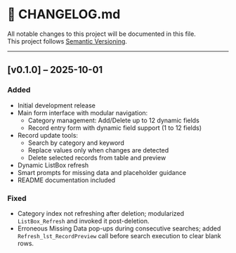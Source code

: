 # 📄 CHANGELOG.md

All notable changes to this project will be documented in this file.  
This project follows [Semantic Versioning](https://semver.org/).

---

## [v0.1.0] – 2025-10-01
### Added
- Initial development release
- Main form interface with modular navigation:
  - Category management: Add/Delete up to 12 dynamic fields
  - Record entry form with dynamic field support (1 to 12 fields)
- Record update tools:
  - Search by category and keyword
  - Replace values only when changes are detected
  - Delete selected records from table and preview
- Dynamic ListBox refresh
- Smart prompts for missing data and placeholder guidance
- README documentation included

### Fixed
- Category index not refreshing after deletion; modularized `ListBox_Refresh` and invoked it post-deletion.
- Erroneous Missing Data pop-ups during consecutive searches; added `Refresh_lst_RecordPreview` call before search execution to clear blank rows.
